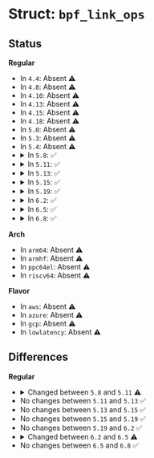 # Struct: <code>bpf_link_ops</code>

## Status
<b>Regular</b>
<ul>
<li>
In <code>4.4</code>: Absent ⚠️
</li>
<li>
In <code>4.8</code>: Absent ⚠️
</li>
<li>
In <code>4.10</code>: Absent ⚠️
</li>
<li>
In <code>4.13</code>: Absent ⚠️
</li>
<li>
In <code>4.15</code>: Absent ⚠️
</li>
<li>
In <code>4.18</code>: Absent ⚠️
</li>
<li>
In <code>5.0</code>: Absent ⚠️
</li>
<li>
In <code>5.3</code>: Absent ⚠️
</li>
<li>
In <code>5.4</code>: Absent ⚠️
</li>
<li>
<details>
<summary>In <code>5.8</code>: ✅</summary>

```c
struct bpf_link_ops {
    void (*release)(struct bpf_link *);
    void (*dealloc)(struct bpf_link *);
    int (*update_prog)(struct bpf_link *, struct bpf_prog *, struct bpf_prog *);
    void (*show_fdinfo)(const struct bpf_link *, struct seq_file *);
    int (*fill_link_info)(const struct bpf_link *, struct bpf_link_info *);
};
```
</details>
</li>
<li>
<details>
<summary>In <code>5.11</code>: ✅</summary>

```c
struct bpf_link_ops {
    void (*release)(struct bpf_link *);
    void (*dealloc)(struct bpf_link *);
    int (*detach)(struct bpf_link *);
    int (*update_prog)(struct bpf_link *, struct bpf_prog *, struct bpf_prog *);
    void (*show_fdinfo)(const struct bpf_link *, struct seq_file *);
    int (*fill_link_info)(const struct bpf_link *, struct bpf_link_info *);
};
```
</details>
</li>
<li>
<details>
<summary>In <code>5.13</code>: ✅</summary>

```c
struct bpf_link_ops {
    void (*release)(struct bpf_link *);
    void (*dealloc)(struct bpf_link *);
    int (*detach)(struct bpf_link *);
    int (*update_prog)(struct bpf_link *, struct bpf_prog *, struct bpf_prog *);
    void (*show_fdinfo)(const struct bpf_link *, struct seq_file *);
    int (*fill_link_info)(const struct bpf_link *, struct bpf_link_info *);
};
```
</details>
</li>
<li>
<details>
<summary>In <code>5.15</code>: ✅</summary>

```c
struct bpf_link_ops {
    void (*release)(struct bpf_link *);
    void (*dealloc)(struct bpf_link *);
    int (*detach)(struct bpf_link *);
    int (*update_prog)(struct bpf_link *, struct bpf_prog *, struct bpf_prog *);
    void (*show_fdinfo)(const struct bpf_link *, struct seq_file *);
    int (*fill_link_info)(const struct bpf_link *, struct bpf_link_info *);
};
```
</details>
</li>
<li>
<details>
<summary>In <code>5.19</code>: ✅</summary>

```c
struct bpf_link_ops {
    void (*release)(struct bpf_link *);
    void (*dealloc)(struct bpf_link *);
    int (*detach)(struct bpf_link *);
    int (*update_prog)(struct bpf_link *, struct bpf_prog *, struct bpf_prog *);
    void (*show_fdinfo)(const struct bpf_link *, struct seq_file *);
    int (*fill_link_info)(const struct bpf_link *, struct bpf_link_info *);
};
```
</details>
</li>
<li>
<details>
<summary>In <code>6.2</code>: ✅</summary>

```c
struct bpf_link_ops {
    void (*release)(struct bpf_link *);
    void (*dealloc)(struct bpf_link *);
    int (*detach)(struct bpf_link *);
    int (*update_prog)(struct bpf_link *, struct bpf_prog *, struct bpf_prog *);
    void (*show_fdinfo)(const struct bpf_link *, struct seq_file *);
    int (*fill_link_info)(const struct bpf_link *, struct bpf_link_info *);
};
```
</details>
</li>
<li>
<details>
<summary>In <code>6.5</code>: ✅</summary>

```c
struct bpf_link_ops {
    void (*release)(struct bpf_link *);
    void (*dealloc)(struct bpf_link *);
    int (*detach)(struct bpf_link *);
    int (*update_prog)(struct bpf_link *, struct bpf_prog *, struct bpf_prog *);
    void (*show_fdinfo)(const struct bpf_link *, struct seq_file *);
    int (*fill_link_info)(const struct bpf_link *, struct bpf_link_info *);
    int (*update_map)(struct bpf_link *, struct bpf_map *, struct bpf_map *);
};
```
</details>
</li>
<li>
<details>
<summary>In <code>6.8</code>: ✅</summary>

```c
struct bpf_link_ops {
    void (*release)(struct bpf_link *);
    void (*dealloc)(struct bpf_link *);
    int (*detach)(struct bpf_link *);
    int (*update_prog)(struct bpf_link *, struct bpf_prog *, struct bpf_prog *);
    void (*show_fdinfo)(const struct bpf_link *, struct seq_file *);
    int (*fill_link_info)(const struct bpf_link *, struct bpf_link_info *);
    int (*update_map)(struct bpf_link *, struct bpf_map *, struct bpf_map *);
};
```
</details>
</li>
</ul>
<b>Arch</b>
<ul>
<li>
In <code>arm64</code>: Absent ⚠️
</li>
<li>
In <code>armhf</code>: Absent ⚠️
</li>
<li>
In <code>ppc64el</code>: Absent ⚠️
</li>
<li>
In <code>riscv64</code>: Absent ⚠️
</li>
</ul>
<b>Flavor</b>
<ul>
<li>
In <code>aws</code>: Absent ⚠️
</li>
<li>
In <code>azure</code>: Absent ⚠️
</li>
<li>
In <code>gcp</code>: Absent ⚠️
</li>
<li>
In <code>lowlatency</code>: Absent ⚠️
</li>
</ul>

## Differences
<b>Regular</b>
<ul>
<li>
<details>
<summary>Changed between <code>5.8</code> and <code>5.11</code> ⚠️</summary>
<ul>
<li>
<b>Field added. </b>
<code>int (*detach)(struct bpf_link *)</code>
</li>
</ul>
</details>
</li>
<li>
No changes between <code>5.11</code> and <code>5.13</code> ✅
</li>
<li>
No changes between <code>5.13</code> and <code>5.15</code> ✅
</li>
<li>
No changes between <code>5.15</code> and <code>5.19</code> ✅
</li>
<li>
No changes between <code>5.19</code> and <code>6.2</code> ✅
</li>
<li>
<details>
<summary>Changed between <code>6.2</code> and <code>6.5</code> ⚠️</summary>
<ul>
<li>
<b>Field added. </b>
<code>int (*update_map)(struct bpf_link *, struct bpf_map *, struct bpf_map *)</code>
</li>
</ul>
</details>
</li>
<li>
No changes between <code>6.5</code> and <code>6.8</code> ✅
</li>
</ul>
